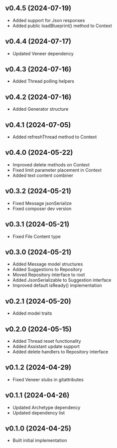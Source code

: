 ## v0.4.5 (2024-07-19)
* Added support for Json responses
* Added public loadBlueprint() method to Context

## v0.4.4 (2024-07-17)
* Updated Veneer dependency

## v0.4.3 (2024-07-16)
* Added Thread polling helpers

## v0.4.2 (2024-07-16)
* Added Generator structure

## v0.4.1 (2024-07-05)
* Added refreshThread method to Context

## v0.4.0 (2024-05-22)
* Improved delete methods on Context
* Fixed limit parameter placement in Context
* Added text content combiner

## v0.3.2 (2024-05-21)
* Fixed Message jsonSerialize
* Fixed composer dev version

## v0.3.1 (2024-05-21)
* Fixed File Content type

## v0.3.0 (2024-05-21)
* Added Message model structures
* Added Suggestions to Repository
* Moved Repository interface to root
* Added JsonSerializable to Suggestion interface
* Improved default isReady() implementation

## v0.2.1 (2024-05-20)
* Added model traits

## v0.2.0 (2024-05-15)
* Added Thread reset functionality
* Added Assistant update support
* Added delete handlers to Repository interface

## v0.1.2 (2024-04-29)
* Fixed Veneer stubs in gitattributes

## v0.1.1 (2024-04-26)
* Updated Archetype dependency
* Updated dependency list

## v0.1.0 (2024-04-25)
* Built initial implementation
